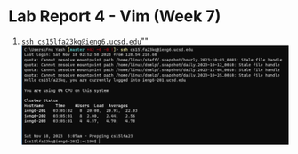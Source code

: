 # Lab Report 4 - Vim (Week 7)

1. `ssh cs15lfa23kq@ieng6.ucsd.edu`"<enter>"
![Image](https://github.com/fyash1010/cse15l-lab-reports/blob/main/img14.png)

